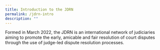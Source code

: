 ```yaml
---
title: Introduction to the JDRN
permalink: /jdrn-intro
description: ""
---
```


Formed in March 2022, the JDRN is an international network of judiciaries aiming to promote the early, amicable and fair resolution of court disputes through the use of judge-led dispute resolution processes.